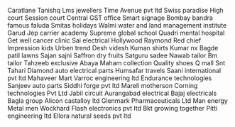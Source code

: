 Caratlane
Tanishq
Lms jewellers
Time Avenue pvt ltd
Swiss paradise 
High court
Session court
Central GST office
Smart signage 
Bombay bandra famous faluda
Smitas holidays
Walmi water and land management institute 
Garud Jep carrier academy
Supreme global school 
Quadri mental hospital 
Get well cancer clinic 
Sai electrical 
Hollywood
Raymond
Red chief
Impression kids
Urben trend
Desh videsh
Kuman shirts
Kumar nx
Bagde patil lawns
Sajan sajni
Saffron dry fruits 
Satguru sadee
Nawab tailor
Bm tailor
Tahzeeb exclusive Abaya
Maham collection
Quality shoes
Q mall
Snt Tahari
Diamond auto electrical parts
Humsafar travels
Saani international pvt ltd 
Mahaveer Mart 
Varroc engineering ltd 
Endurance technologies 
Sanjeev auto parts
Siddhi forge pvt ltd 
Mareli motherson 
Corning technologies Pvt Ltd 
Jabil circuit
Aurangabad electrical
Bajaj electricals 
Bagla group 
Alicon castalloy ltd
Glenmark Pharmaceuticals Ltd
Man energy
Metal men
Wockhard 
Flash electronics pvt ltd 
Bkt growing together 
Pitti engineering ltd
Ellora natural seeds pvt ltd
